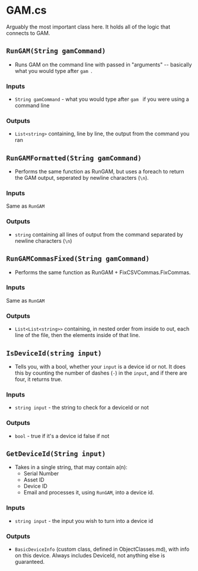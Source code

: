 # GAM.cs
Arguably the most important class here. It holds all of the logic that connects to GAM.

## `RunGAM(String gamCommand)`
- Runs GAM on the command line with passed in "arguments" -- basically what you would type after `gam `.

### Inputs
- `String gamCommand` - what you would type after `gam ` if you were using a command line

### Outputs
- `List<string>` containing, line by line, the output from the command you ran

## `RunGAMFormatted(String gamCommand)`
- Performs the same function as RunGAM, but uses a foreach to return the GAM output, seperated by newline characters (`\n`).

### Inputs
Same as `RunGAM`

### Outputs
- `string` containing all lines of output from the command separated by newline characters (`\n`)

## `RunGAMCommasFixed(String gamCommand)`
- Performs the same function as RunGAM + FixCSVCommas.FixCommas.

### Inputs
Same as `RunGAM`

### Outputs
- `List<List<string>>` containing, in nested order from inside to out, each line of the file, then the elements inside of that line.

## `IsDeviceId(string input)`
- Tells you, with a bool, whether your `input` is a device id or not. It does this by counting the number of dashes (`-`) in the `input`, and if there are four, it returns true.

### Inputs
- `string input` - the string to check for a deviceId or not

### Outputs
- `bool` - true if it's a device id false if not

## `GetDeviceId(String input)`
- Takes in a single string, that may contain a(n):
  - Serial Number
  - Asset ID
  - Device ID
  - Email
and processes it, using `RunGAM`, into a device id.

### Inputs
- `string input` - the input you wish to turn into a device id

### Outputs
- `BasicDeviceInfo` (custom class, defined in ObjectClasses.md), with info on this device. Always includes DeviceId, not anything else is guaranteed.
